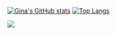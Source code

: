 
[![Gina's GitHub stats](https://github-readme-stats.vercel.app/api?username=ginaseo)](https://github.com/ginaseo/github-readme-stats)
[![Top Langs](https://github-readme-stats.vercel.app/api/top-langs/?username=ginaseo)](https://github.com/ginaseo/github-readme-stats)


<a href="https://hits.seeyoufarm.com"><img src="https://hits.seeyoufarm.com/api/count/incr/badge.svg?url=https%3A%2F%2Fgithub.com%2Fginaseo&count_bg=%23A2C83D&title_bg=%23555555&icon=github.svg&icon_color=%23E7E7E7&title=Github&edge_flat=false"/></a>

<!---
- 👋 Hi, I’m @ginaseo
- 🌱 I’m currently learning Java, C, Python etc..
- 📫 How to reach me via e-mail: iamginaseo@gmail.com
- 💞️ I’m looking to collaborate on ...
- 👀 I’m interested in ...


[![Solved.ac
프로필](http://mazassumnida.wtf/api/v2/generate_badge?boj=iamginaseo)](https://solved.ac/iamginaseo)

ginaseo/ginaseo is a ✨ special ✨ repository because its `README.md` (this file) appears on your GitHub profile.
You can click the Preview link to take a look at your changes.
--->
